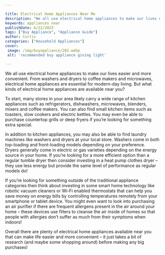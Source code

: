 ```yaml
---

title: Electrical Home Appliances Near Me
description: "We all use electrical home appliances to make our lives easier and more convenient. From washers and dryers to coffee makers and m...find out now"
keywords: appliances near
publishDate: 6/22/2023
tags: ["Buy Appliance", "Appliance Guide"]
author: Curtis
categories: ["Household Appliances"]
cover: 
 image: /img/buyappliance/202.webp
 alt: 'recommended buy appliance giving light'

---
```


We all use electrical home appliances to make our lives easier and more convenient. From washers and dryers to coffee makers and microwaves, electrical home appliances are essential for modern-day living. But what kinds of electrical home appliances are available near you?

To start, many stores in your area likely carry a wide range of kitchen appliances such as refrigerators, dishwashers, microwaves, blenders, mixers and coffee makers. You can also find small kitchen items such as toasters, slow cookers and electric kettles. You may even be able to purchase countertop grills or deep fryers if you’re looking for something extra special.

In addition to kitchen appliances, you may also be able to find laundry machines like washers and dryers at your local store. Washers come in both top-loading and front-loading models depending on your preference. Dryers generally come in electric or gas varieties depending on the energy source in your home. If you’re looking for a more efficient option than a regular tumble dryer then consider investing in a heat pump clothes dryer – they use less energy but provide the same level of performance as regular models do!

If you’re looking for something outside of the traditional appliance categories then think about investing in some smart home technology like robotic vacuum cleaners or Wi-Fi enabled thermostats that can help you save money on energy bills by controlling temperatures remotely from your smartphone or tablet device. You might even want to look into purchasing an air purifier if there are frequent allergens present in the air around your home – these devices use filters to cleanse the air inside of homes so that people with allergies don’t suffer as much from their symptoms when indoors! 

Overall there are plenty of electrical home appliances available near you that can make life easier and more convenient – it just takes a bit of research (and maybe some shopping around) before making any big purchases!
